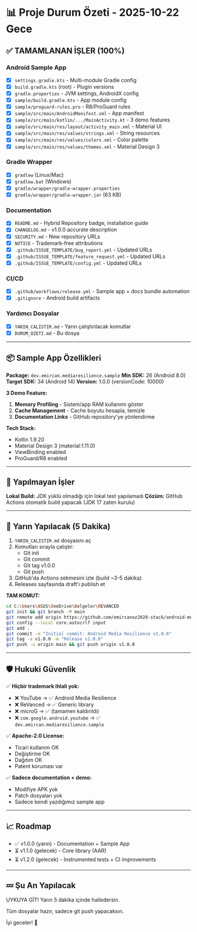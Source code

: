# 📊 Proje Durum Özeti - 2025-10-22 Gece

## ✅ TAMAMLANAN İŞLER (100%)

### Android Sample App
- [x] `settings.gradle.kts` - Multi-module Gradle config
- [x] `build.gradle.kts` (root) - Plugin versions
- [x] `gradle.properties` - JVM settings, AndroidX config
- [x] `sample/build.gradle.kts` - App module config
- [x] `sample/proguard-rules.pro` - R8/ProGuard rules
- [x] `sample/src/main/AndroidManifest.xml` - App manifest
- [x] `sample/src/main/kotlin/.../MainActivity.kt` - 3 demo features
- [x] `sample/src/main/res/layout/activity_main.xml` - Material UI
- [x] `sample/src/main/res/values/strings.xml` - String resources
- [x] `sample/src/main/res/values/colors.xml` - Color palette
- [x] `sample/src/main/res/values/themes.xml` - Material Design 3

### Gradle Wrapper
- [x] `gradlew` (Linux/Mac)
- [x] `gradlew.bat` (Windows)
- [x] `gradle/wrapper/gradle-wrapper.properties`
- [x] `gradle/wrapper/gradle-wrapper.jar` (63 KB)

### Documentation
- [x] `README.md` - Hybrid Repository badge, installation guide
- [x] `CHANGELOG.md` - v1.0.0 accurate description
- [x] `SECURITY.md` - New repository URLs
- [x] `NOTICE` - Trademark-free attributions
- [x] `.github/ISSUE_TEMPLATE/bug_report.yml` - Updated URLs
- [x] `.github/ISSUE_TEMPLATE/feature_request.yml` - Updated URLs
- [x] `.github/ISSUE_TEMPLATE/config.yml` - Updated URLs

### CI/CD
- [x] `.github/workflows/release.yml` - Sample app + docs bundle automation
- [x] `.gitignore` - Android build artifacts

### Yardımcı Dosyalar
- [x] `YARIN_CALISTIR.md` - Yarın çalıştırılacak komutlar
- [x] `DURUM_OZETI.md` - Bu dosya

---

## 📦 Sample App Özellikleri

**Package:** `dev.emircan.mediaresilience.sample`
**Min SDK:** 26 (Android 8.0)
**Target SDK:** 34 (Android 14)
**Version:** 1.0.0 (versionCode: 10000)

**3 Demo Feature:**
1. **Memory Profiling** - Sistem/app RAM kullanımı göster
2. **Cache Management** - Cache boyutu hesapla, temizle
3. **Documentation Links** - GitHub repository'ye yönlendirme

**Tech Stack:**
- Kotlin 1.9.20
- Material Design 3 (material:1.11.0)
- ViewBinding enabled
- ProGuard/R8 enabled

---

## 🔄 Yapılmayan İşler

**Lokal Build:** JDK yüklü olmadığı için lokal test yapılamadı
**Çözüm:** GitHub Actions otomatik build yapacak (JDK 17 zaten kurulu)

---

## 🎯 Yarın Yapılacak (5 Dakika)

1. `YARIN_CALISTIR.md` dosyasını aç
2. Komutları sırayla çalıştır:
   - Git init
   - Git commit
   - Git tag v1.0.0
   - Git push
3. GitHub'da Actions sekmesini izle (build ~3-5 dakika)
4. Releases sayfasında draft'ı publish et

**TAM KOMUT:**
```bash
cd C:\Users\ASUS\OneDrive\Belgeler\REVANCED
git init && git branch -M main
git remote add origin https://github.com/emircanoz2020-stack/android-media-resilience.git
git config --local core.autocrlf input
git add .
git commit -m "Initial commit: Android Media Resilience v1.0.0"
git tag -a v1.0.0 -m "Release v1.0.0"
git push -u origin main && git push origin v1.0.0
```

---

## 🛡️ Hukuki Güvenlik

✅ **Hiçbir trademark ihlali yok:**
- ❌ YouTube → ✅ Android Media Resilience
- ❌ ReVanced → ✅ Generic library
- ❌ microG → ✅ (tamamen kaldırıldı)
- ❌ `com.google.android.youtube` → ✅ `dev.emircan.mediaresilience.sample`

✅ **Apache-2.0 License:**
- Ticari kullanım OK
- Değiştirme OK
- Dağıtım OK
- Patent koruması var

✅ **Sadece documentation + demo:**
- Modifiye APK yok
- Patch dosyaları yok
- Sadece kendi yazdığımız sample app

---

## 📈 Roadmap

- ✅ v1.0.0 (yarın) - Documentation + Sample App
- ⏳ v1.1.0 (gelecek) - Core library (AAR)
- ⏳ v1.2.0 (gelecek) - Instrumented tests + CI improvements

---

## 💤 Şu An Yapılacak

UYKUYA GİT! Yarın 5 dakika içinde halledersin.

Tüm dosyalar hazır, sadece git push yapacaksın.

İyi geceler! 🌙

